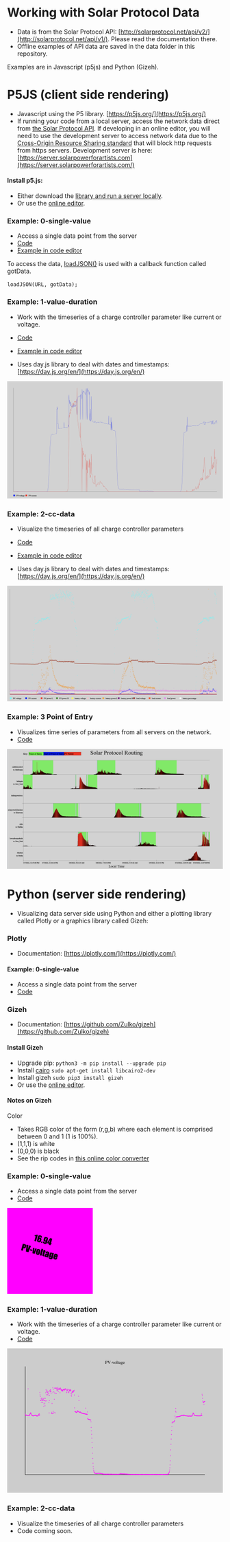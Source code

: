 # Working with Solar Protocol Data 

- Data is from the Solar Protocol API: [http://solarprotocol.net/api/v2/](http://solarprotocol.net/api/v1/). Please read the documentation there.
- Offline examples of API data are saved in the data folder in this repository.

Examples are in Javascript (p5js) and Python (Gizeh).

# P5JS (client side rendering)
- Javascript using the P5 library. [https://p5js.org/](https://p5js.org/)
- If running your code from a local server, access the network data direct from [the Solar Protocol API](http://solarprotocol.net/api/v1/). If developing in an online editor, you will need to use the development server to access network data due to the [Cross-Origin Resource Sharing standard](https://developer.mozilla.org/en-US/docs/Web/HTTP/CORS/Errors) that will block http requests from https servers. Development server is here: [https://server.solarpowerforartists.com](https://server.solarpowerforartists.com/)


#### Install p5.js:
- Either download the [library and run a server locally](https://p5js.org/download/).
- Or use the [online editor](https://editor.p5js.org/).

### Example: 0-single-value
- Access a single data point from the server
- [Code](https://github.com/tegacodes/SolarProtocolDataViz/blob/main/p5js/0-single-value/sketch.js)
- [Example in code editor](https://editor.p5js.org/brain/sketches/hVA39SS-c)

To access the data, [loadJSON()](https://p5js.org/reference/#/p5/loadJSON) is used with a callback function called gotData. 

```
loadJSON(URL, gotData); 
```

### Example: 1-value-duration
- Work with the timeseries of a charge controller parameter like current or voltage. 
-  [Code](https://github.com/tegacodes/SolarProtocolDataViz/blob/main/p5js/1-value-duration/sketch.js)
-  [Example in code editor](https://editor.p5js.org/brain/sketches/VSCXfAwJ6)

- Uses day.js library to deal with dates and timestamps: [https://day.js.org/en/](https://day.js.org/en/)

![alt text](images/voltage-current-timeseries.png)

### Example: 2-cc-data
- Visualize the timeseries of all charge controller parameters
- [Code](https://github.com/tegacodes/SolarProtocolDataViz/blob/main/p5js/2-cc-data/sketch.js)
- [Example in code editor](https://editor.p5js.org/brain/sketches/TThNw8pbk)

- Uses day.js library to deal with dates and timestamps: [https://day.js.org/en/](https://day.js.org/en/)

![alt text](images/all-params-timeseries.png)

### Example: 3 Point of Entry
- Visualizes time series of parameters from all servers on the network.
- [Code](https://github.com/tegacodes/SolarProtocolData/tree/main/p5js/point-of-entry)

![alt text](images/routing.png)

# Python (server side rendering)

- Visualizing data server side using Python and either a plotting library called Plotly or a graphics library called Gizeh:

### Plotly
- Documentation: [https://plotly.com/](https://plotly.com/)

#### Example: 0-single-value
- Access a single data point from the server
- [Code](https://github.com/tegacodes/SolarProtocolData/blob/main/plotly/0-single-value-timeseries.py)


### Gizeh
- Documentation: [https://github.com/Zulko/gizeh](https://github.com/Zulko/gizeh)

#### Install Gizeh

- Upgrade pip: `python3 -m pip install --upgrade pip`
- Install [cairo](https://www.cairographics.org/) `sudo apt-get install libcairo2-dev`
- Install gizeh `sudo pip3 install gizeh`
- Or use the [online editor](https://editor.p5js.org/).

#### Notes on Gizeh

Color  

- Takes RGB color of the form (r,g,b) where each element is comprised between 0 and 1 (1 is 100%).  
- (1,1,1) is white
- (0,0,0) is black
- See the rip codes in [this online color converter](https://a.atmos.washington.edu/~ovens/javascript/colorpicker.html) 

### Example: 0-single-value
- Access a single data point from the server
- [Code](https://github.com/tegacodes/SolarProtocolDataViz/blob/main/gizeh/examples/solar-protocol/0-single-value.py)

![alt text](gizeh/examples/solar-protocol/single-value.png)


### Example: 1-value-duration
- Work with the timeseries of a charge controller parameter like current or voltage. 
-  [Code](https://github.com/tegacodes/SolarProtocolDataViz/blob/main/gizeh/examples/solar-protocol/1-value-duration.py)


![alt text](gizeh/examples/solar-protocol/value-duration.png)

### Example: 2-cc-data
- Visualize the timeseries of all charge controller parameters
- Code coming soon.



